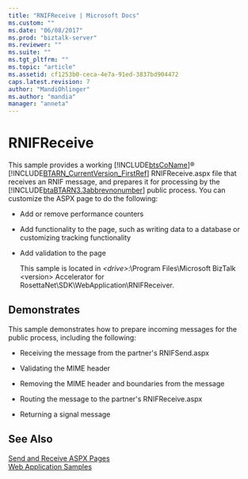 ```yaml
---
title: "RNIFReceive | Microsoft Docs"
ms.custom: ""
ms.date: "06/08/2017"
ms.prod: "biztalk-server"
ms.reviewer: ""
ms.suite: ""
ms.tgt_pltfrm: ""
ms.topic: "article"
ms.assetid: cf1253b0-ceca-4e7a-91ed-3837bd904472
caps.latest.revision: 7
author: "MandiOhlinger"
ms.author: "mandia"
manager: "anneta"
---
```

# RNIFReceive
This sample provides a working [!INCLUDE[btsCoName](../../includes/btsconame-md.md)]® [!INCLUDE[BTARN_CurrentVersion_FirstRef](../../includes/btarn-currentversion-firstref-md.md)] RNIFReceive.aspx file that receives an RNIF message, and prepares it for processing by the [!INCLUDE[btaBTARN3.3abbrevnonumber](../../includes/btabtarn3-3abbrevnonumber-md.md)] public process. You can customize the ASPX page to do the following:  
  
- Add or remove performance counters  
  
- Add functionality to the page, such as writing data to a database or customizing tracking functionality  
  
- Add validation to the page  
  
  This sample is located in *\<drive\>*:\Program Files\Microsoft BizTalk \<version\> Accelerator for RosettaNet\SDK\WebApplication\RNIFReceiver.  
  
## Demonstrates  
 This sample demonstrates how to prepare incoming messages for the public process, including the following:  
  
-   Receiving the message from the partner's RNIFSend.aspx  
  
-   Validating the MIME header  
  
-   Removing the MIME header and boundaries from the message  
  
-   Routing the message to the partner's RNIFReceive.aspx  
  
-   Returning a signal message  
  
## See Also  
 [Send and Receive ASPX Pages](../../adapters-and-accelerators/accelerator-rosettanet/send-and-receive-aspx-pages.md)   
 [Web Application Samples](../../adapters-and-accelerators/accelerator-rosettanet/web-application-samples.md)